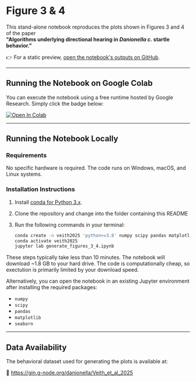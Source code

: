 # Figure 3 & 4

This stand-alone notebook reproduces the plots shown in Figures 3 and 4 of the paper  
**"Algorithms underlying directional hearing in *Danionella c.* startle behavior."**

👉 For a static preview, [open the notebook's outputs on GitHub](https://github.com/danionella/veith_et_al_2025/blob/main/generate_figures_3_4.ipynb).

---

## Running the Notebook on Google Colab

You can execute the notebook using a free runtime hosted by Google Research. Simply click the badge below:

<a target="_blank" href="https://colab.research.google.com/github/danionella/veith_et_al_2025/blob/main/generate_figures_3_4.ipynb">
  <img src="https://colab.research.google.com/assets/colab-badge.svg" alt="Open In Colab"/>
</a>

---

## Running the Notebook Locally

### Requirements

No specific hardware is required. The code runs on Windows, macOS, and Linux systems.

### Installation Instructions

1. Install [conda for Python 3.x](https://github.com/conda-forge/miniforge).
2. Clone the repository and change into the folder containing this README
3. Run the following commands in your terminal:

    ```bash
    conda create -n veith2025 'python>=3.8' numpy scipy pandas matplotlib seaborn jupyter -c conda-forge
    conda activate veith2025
    jupyter lab generate_figures_3_4.ipynb
    ```

These steps typically take less than 10 minutes. The notebook will download ~1.8 GB to your hard drive. The code is computationally cheap, so exectution is primarily limited by your download speed.

Alternatively, you can open the notebook in an existing Jupyter environment after installing the required packages:

- `numpy`
- `scipy`
- `pandas`
- `matplotlib`
- `seaborn`

---

## Data Availability

The behavioral dataset used for generating the plots is available at:

🔗 https://gin.g-node.org/danionella/Veith_et_al_2025 
